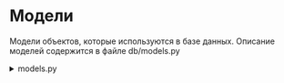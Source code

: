 # Модели

Модели объектов, которые используются в базе данных. Описание моделей содержится в файле db/models.py

<details>
<summary>models.py</summary>
```python
from datetime import datetime
from typing import Optional, List
from enum import Enum

from sqlmodel import SQLModel, Field, Relationship

class UserRole(Enum):
    user = "user"
    admin = "admin"
    organizer = "organizer"

// defalt models

class UserDefault(SQLModel):
    username: str
    password: str
    email: str
    phone: str
    role: UserRole
    description: str | None = None
    avatar_url: str | None = None

class HackathonDefault(SQLModel):
    organizer_id: int | None = Field(default=None, foreign_key="user.id")
    name: str
    description: str
    participant_conditions: Optional[str] = ''
    location: str
    start_date: datetime
    end_date: datetime

class TeamDefault(SQLModel):
    hackathon_id: int | None = Field(default=None, foreign_key="hackathon.id")
    name: str

class TaskDefault(SQLModel):
    hackathon_id: int | None = Field(default=None, foreign_key="hackathon.id") # hackid + taskid
    name: str
    description: str
    technical_task: str
    requirements: str | None = None
    grading_criteria: str | None = None

class TeamTaskSolutionDefault(SQLModel):
    team_id: int | None = Field(default=None, foreign_key="team.id")
    task_id: int | None = Field(default=None, foreign_key="task.id") # make hack_id + task_id
    review: str | None = None
    grade: str | None = None
    feedback: str | None = None

class SolutionFixDefault(SQLModel):
    solution_id: int | None = Field(default=None, foreign_key="teamtasksolution.id")
    commentary: str | None = None
    feedback: str | None = None

// table models

class Teammate(SQLModel, table=True):
    team_id: int = Field(foreign_key="team.id", primary_key=True)
    user_id: int = Field(foreign_key="user.id", primary_key=True)

class User(UserDefault, table=True):
    id: int | None = Field(default=None, primary_key=True)
    hackathons_organized: List["Hackathon"] | None = Relationship(back_populates="organizer", cascade_delete=True)
    teams: List["Team"] | None = Relationship(back_populates="users", link_model=Teammate)

class Hackathon(HackathonDefault, table=True):
    id: int | None = Field(default=None, primary_key=True)
    organizer: "User" = Relationship(back_populates="hackathons_organized")
    teams: List["Team"] | None = Relationship(back_populates="hackathon", cascade_delete=True)
    tasks: List["Task"] | None = Relationship(back_populates="hackathon", cascade_delete=True)

class Team(TeamDefault, table=True):
    id: int | None = Field(default=None, primary_key=True)
    hackathon: "Hackathon" = Relationship(back_populates="teams")
    users: List["User"] | None = Relationship(back_populates="teams", link_model=Teammate)
    solutions: List["TeamTaskSolution"] | None = Relationship(back_populates="team", cascade_delete=True)

class Task(TaskDefault, table=True):
    id: int | None = Field(default=None, primary_key=True)
    hackathon: "Hackathon" = Relationship(back_populates="tasks")
    solutions: List["TeamTaskSolution"] | None = Relationship(back_populates="task", cascade_delete=True)

class TeamTaskSolution(TeamTaskSolutionDefault, table=True):
    id: int | None = Field(default=None, primary_key=True)
    team: "Team" = Relationship(back_populates="solutions")
    task: "Task" = Relationship(back_populates="solutions")
    fixes: List["SolutionFix"] = Relationship(back_populates="solution", cascade_delete=True)

class SolutionFix(SolutionFixDefault, table=True):
    id: int | None = Field(default=None, primary_key=True)
    solution: "TeamTaskSolution" = Relationship(back_populates="fixes")

// response models

class UserResponse(UserDefault):
    id: int | None = None

class HackathonResponse(HackathonDefault):
    id: int | None = None
    organizer: Optional["User"] = None

class TeamResponse(TeamDefault):
    id: int | None = None
    hackathon: Optional["Hackathon"] = None
    users: Optional[List["User"]] = None

class TaskResponse(TaskDefault):
    id: int | None = None
    hackathon: Optional["Hackathon"] = None

class TeamTaskSolutionResponse(TeamTaskSolutionDefault):
    id: int | None = None
    team: Optional["Team"] = None
    task: Optional["Task"] = None

class SolutionFixResponse(SolutionFixDefault):
    id: int | None = None
    solution: Optional["TeamTaskSolution"] = None

// auth models

class UserLogin(SQLModel):
    username: str
    password: str

class UserUpdate(SQLModel):
    phone: str
    role: UserRole
    description: str | None
    avatar_url: str | None

```

</details>

## User

Модель пользователя, который взаимодействует с системой. Содержит поля:

- id - (PK) уникальный идентификатор
- username - уникальное имя пользователя
- password - пароль (хеш) пользователя
- email - адрес электронной почты
- phone - номер телефона
- role - роль пользователя в приложении (user, organizer, admin)
- description - подробная информация о пользователе
- avatar_url - url на аватарку пользователя

## Hackathon

Модель хакатона - информация о мероприятии. Содержит поля:

- id - (PK) уникальный идентификатор
- organizer_id - (FK) id пользователя-организатора
- name - название мероприятия
- description - описание мероприятия
- participant_conditions - условия участия
- location - место проведения
- start_date - дата начала
- end_date - дата конца

## Team

Модель команды, которая зарегистрировалась на хакатон. Содержит поля:

- id - (PK) уникальный идентификатор
- hackathon_id - (FK) id хакатон, на который зарегистрировалась команда
- name - название команды

## Teammate

Ассоциативная таблица между Team и User, содержит информация о нахождении пользователей в командах. Содержит поля:

- team_id (PK)(FK) - id команды
- user_id (PK)(FK) - id пользователя

## Task

Модель задания для хакатона. Содержит поля:

- id - (PK) уникальный идентификатор
- hackathon_id - (FK) id хакатона
- name - название задания
- description - описание задания
- technical_task - описание ТЗ к заданию
- requirements - требования к участникам
- grading_criteria - критерии оценки решений задания

## TeamTaskSolution

Модель решения задания командой. Содержит поля:

- id - (PK) - уникальный идентификатор
- team_id - (FK) id команды
- task_id - (FK) id задания
- review - описание решения, ссылки на результаты работы
- grade - оценка решения
- feedback - обратная связь от организаторов по решению

## SolutionFix

Модель правки по решению. Содержит поля:

- id - (PK) уникальный идентификатор
- solution_id (FK) id решения
- commentary - комментарий команды по правке
- feedback - обратная связь от организатора по правке
